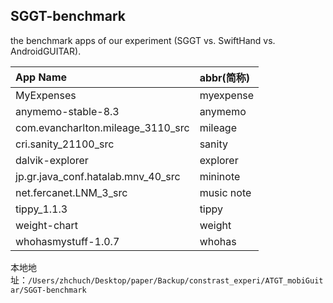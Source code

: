 ## SGGT-benchmark
the benchmark apps of our experiment (SGGT vs. SwiftHand vs. AndroidGUITAR).

App Name | abbr(简称) 
:----------- | :-----------
MyExpenses | myexpense
anymemo-stable-8.3 | anymemo
com.evancharlton.mileage_3110_src | mileage 
cri.sanity_21100_src | sanity 
dalvik-explorer | explorer 
jp.gr.java_conf.hatalab.mnv_40_src | mininote
net.fercanet.LNM_3_src | music note
tippy_1.1.3 | tippy
weight-chart | weight
whohasmystuff-1.0.7 | whohas

本地地址：`/Users/zhchuch/Desktop/paper/Backup/constrast_experi/ATGT_mobiGuitar/SGGT-benchmark`
